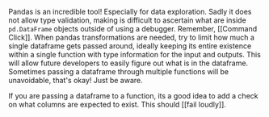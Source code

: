 
Pandas is an incredible tool! Especially for data exploration. Sadly it does not allow type validation, making is difficult to ascertain what are inside `pd.DataFrame` objects outside of using a debugger. Remember, [[Command Click]]. When pandas transformations are needed, try to limit how much a single dataframe gets passed around, ideally keeping its entire existence within a single function with type information for the input and outputs. This will allow future developers to easily figure out what is in the dataframe. Sometimes passing a dataframe through multiple functions will be unavoidable, that's okay! Just be aware.

If you are passing a dataframe to a function, its a good idea to add a check on what columns are expected to exist. This should [[fail loudly]]. 
